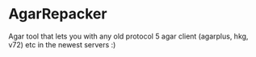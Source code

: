 # AgarRepacker
Agar tool that lets you with any old protocol 5 agar client (agarplus, hkg, v72) etc in the newest servers :)
